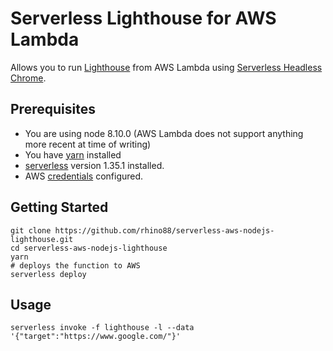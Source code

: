 # Serverless Lighthouse for AWS Lambda

Allows you to run [Lighthouse](https://developers.google.com/web/tools/lighthouse/) from AWS Lambda using [Serverless Headless Chrome](https://github.com/adieuadieu/serverless-chrome/tree/master/packages/serverless-plugin).

## Prerequisites

*  You are using node 8.10.0 (AWS Lambda does not support anything more recent at time of writing)
* You have [yarn](https://yarnpkg.com/) installed
* [serverless](https://serverless.com/framework/docs/getting-started/) version 1.35.1 installed.
* AWS [credentials](https://serverless.com/framework/docs/providers/aws/guide/credentials/) configured.

## Getting Started

```
git clone https://github.com/rhino88/serverless-aws-nodejs-lighthouse.git
cd serverless-aws-nodejs-lighthouse
yarn
# deploys the function to AWS
serverless deploy
```

## Usage

```
serverless invoke -f lighthouse -l --data '{"target":"https://www.google.com/"}'
```